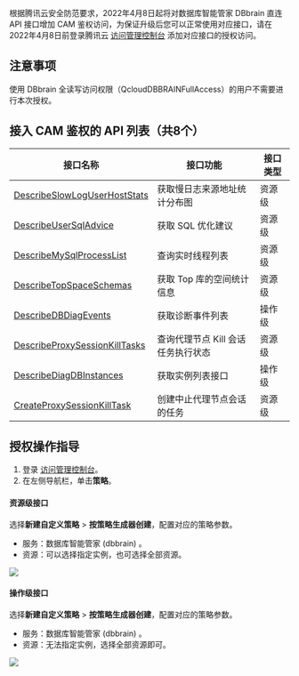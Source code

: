 
根据腾讯云安全防范要求，2022年4月8日起将对数据库智能管家 DBbrain 直连 API 接口增加 CAM 鉴权访问，为保证升级后您可以正常使用对应接口，请在2022年4月8日前登录腾讯云 [访问管理控制台](https://console.cloud.tencent.com/cam/policy) 添加对应接口的授权访问。

## 注意事项
使用 DBbrain 全读写访问权限（QcloudDBBRAINFullAccess）的用户不需要进行本次授权。

## 接入 CAM 鉴权的 API 列表（共8个）

| 接口名称                                                     | 接口功能                           | 接口类型 |
| ------------------------------------------------------------ | ---------------------------------- | -------- |
| [DescribeSlowLogUserHostStats](https://cloud.tencent.com/document/api/1130/57783) | 获取慢日志来源地址统计分布图       | 资源级   |
| [DescribeUserSqlAdvice](https://cloud.tencent.com/document/api/1130/57782) | 获取 SQL 优化建议                  | 资源级   |
| [DescribeMySqlProcessList](https://cloud.tencent.com/document/api/1130/57824) | 查询实时线程列表                   | 资源级   |
| [DescribeTopSpaceSchemas](https://cloud.tencent.com/document/api/1130/57793) | 获取 Top 库的空间统计信息          | 资源级   |
| [DescribeDBDiagEvents](https://cloud.tencent.com/document/api/1130/65947) | 获取诊断事件列表                   | 操作级   |
| [DescribeProxySessionKillTasks](https://cloud.tencent.com/document/api/1130/69205) | 查询代理节点 Kill 会话任务执行状态 | 资源级   |
| [DescribeDiagDBInstances](https://cloud.tencent.com/document/api/1130/57798) | 获取实例列表接口                   | 操作级   |
| [CreateProxySessionKillTask](https://cloud.tencent.com/document/api/1130/67782) | 创建中止代理节点会话的任务         | 资源级   |

## 授权操作指导

1. 登录 [访问管理控制台](https://console.cloud.tencent.com/cam/overview)。
2. 在左侧导航栏，单击**策略**。

#### 资源级接口

选择**新建自定义策略** > **按策略生成器创建**，配置对应的策略参数。
- 服务：数据库智能管家 (dbbrain) 。
- 资源：可以选择指定实例，也可选择全部资源。

![](https://qcloudimg.tencent-cloud.cn/raw/71f7efac3099ebb476636cd84832ea65.png)

#### 操作级接口
选择**新建自定义策略** > **按策略生成器创建**，配置对应的策略参数。
- 服务：数据库智能管家 (dbbrain) 。
- 资源：无法指定实例，选择全部资源即可。

![](https://qcloudimg.tencent-cloud.cn/raw/9f5ac41827be48453c993bb94a421b01.png)

